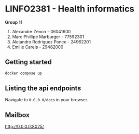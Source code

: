 # LINFO2381 - Health informatics
**Group 11**
1. Alexandre Zenon - 06041900
1. Marc Phillipe Marburger - 77592301
1. Alejandro Rodriguez Ponce - 24962201
1. Emilie Carels - 29482000

## Getting started
```sh
docker compose up
```

## Listing the api endpoints
Navigate to `0.0.0.0/docs` in your browser.

## Mailbox
http://0.0.0.0:8025/
